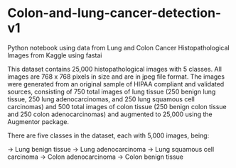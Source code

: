 # Colon-and-lung-cancer-detection-v1
Python notebook using data from Lung and Colon Cancer Histopathological Images from Kaggle using fastai

This dataset contains 25,000 histopathological images with 5 classes. All images are 768 x 768 pixels in size and are in jpeg file format.
The images were generated from an original sample of HIPAA compliant and validated sources, consisting of 750 total images of lung tissue (250 benign lung tissue, 250 lung adenocarcinomas, and 250 lung squamous cell carcinomas) and 500 total images of colon tissue (250 benign colon tissue and 250 colon adenocarcinomas) and augmented to 25,000 using the Augmentor package.

There are five classes in the dataset, each with 5,000 images, being:

-> Lung benign tissue
-> Lung adenocarcinoma
-> Lung squamous cell carcinoma
-> Colon adenocarcinoma
-> Colon benign tissue

